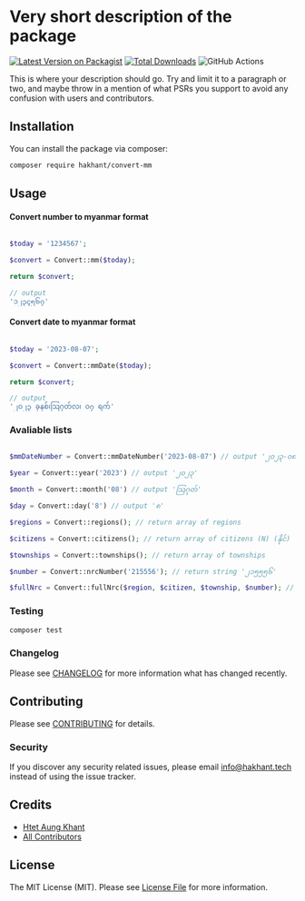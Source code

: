 # Very short description of the package

[![Latest Version on Packagist](https://img.shields.io/packagist/v/hakhant21/convert-mm.svg?style=flat-square)](https://packagist.org/packages/hakhant21/convert-mm)
[![Total Downloads](https://img.shields.io/packagist/dt/hakhant21/convert-mm.svg?style=flat-square)](https://packagist.org/packages/hakhant21/convert-mm)
![GitHub Actions](https://github.com/hakhant21/convert-mm/actions/workflows/main.yml/badge.svg)

This is where your description should go. Try and limit it to a paragraph or two, and maybe throw in a mention of what PSRs you support to avoid any confusion with users and contributors.

## Installation

You can install the package via composer:

```bash
composer require hakhant/convert-mm
```

## Usage

#### Convert number to myanmar format
```php

$today = '1234567';

$convert = Convert::mm($today);

return $convert;

// output 
'၁၂၃၄၅၆၇'
```

#### Convert date to myanmar format

```php

$today = '2023-08-07';

$convert = Convert::mmDate($today);

return $convert;

// output 
'၂၀၂၃ ခုနှစ်၊သြဂုတ်လ၊ ၀၇ ရက်'

```

### Avaliable lists 
```php

$mmDateNumber = Convert::mmDateNumber('2023-08-07') // output '၂၀၂၃-၀၈-၀၇'

$year = Convert::year('2023') // output '၂၀၂၃'

$month = Convert::month('08') // output 'သြဂုတ်'

$day = Convert::day('8') // output '၈'

$regions = Convert::regions(); // return array of regions

$citizens = Convert::citizens(); // return array of citizens (N) (နိုင်)

$townships = Convert::townships(); // return array of townships 

$number = Convert::nrcNumber('215556'); // return string '၂၁၅၅၅၆'

$fullNrc = Convert::fullNrc($region, $citizen, $township, $number); // example output '12/YaKaNa(N)215556' || '၁၂/ရကန(နိုင်)၂၁၅၅၅၆'

```

### Testing

```bash
composer test
```

### Changelog

Please see [CHANGELOG](CHANGELOG.md) for more information what has changed recently.

## Contributing

Please see [CONTRIBUTING](CONTRIBUTING.md) for details.

### Security

If you discover any security related issues, please email info@hakhant.tech instead of using the issue tracker.

## Credits

-   [Htet Aung Khant](https://github.com/hakhant21)
-   [All Contributors](../../contributors)

## License

The MIT License (MIT). Please see [License File](LICENSE.md) for more information.
